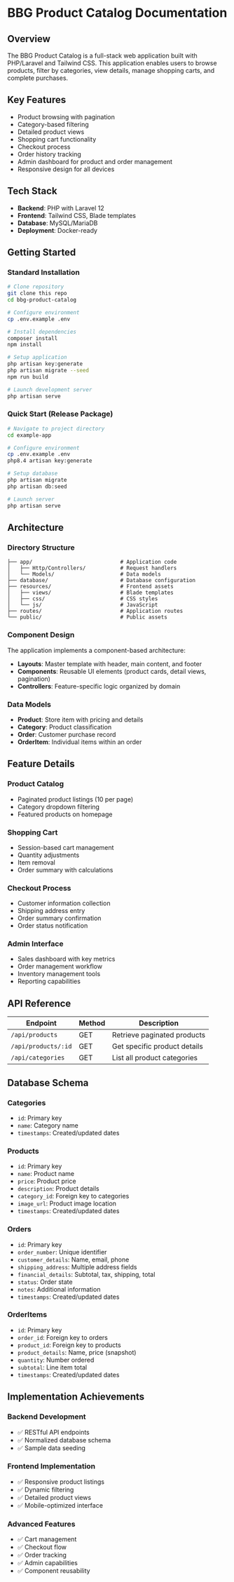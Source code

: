 # BBG Product Catalog Documentation

## Overview

The BBG Product Catalog is a full-stack web application built with PHP/Laravel and Tailwind CSS. This application enables users to browse products, filter by categories, view details, manage shopping carts, and complete purchases.

## Key Features

- Product browsing with pagination
- Category-based filtering
- Detailed product views
- Shopping cart functionality
- Checkout process
- Order history tracking
- Admin dashboard for product and order management
- Responsive design for all devices

## Tech Stack

- **Backend**: PHP with Laravel 12
- **Frontend**: Tailwind CSS, Blade templates
- **Database**: MySQL/MariaDB
- **Deployment**: Docker-ready

## Getting Started

### Standard Installation

```bash
# Clone repository
git clone this repo
cd bbg-product-catalog

# Configure environment
cp .env.example .env

# Install dependencies
composer install
npm install

# Setup application
php artisan key:generate
php artisan migrate --seed
npm run build

# Launch development server
php artisan serve
```

### Quick Start (Release Package)

```bash
# Navigate to project directory
cd example-app

# Configure environment
cp .env.example .env
php8.4 artisan key:generate

# Setup database
php artisan migrate
php artisan db:seed

# Launch server
php artisan serve
```

## Architecture

### Directory Structure

```
├── app/                            # Application code
│   ├── Http/Controllers/           # Request handlers
│   └── Models/                     # Data models
├── database/                       # Database configuration
├── resources/                      # Frontend assets
│   ├── views/                      # Blade templates
│   ├── css/                        # CSS styles
│   └── js/                         # JavaScript
├── routes/                         # Application routes
└── public/                         # Public assets
```

### Component Design

The application implements a component-based architecture:

- **Layouts**: Master template with header, main content, and footer
- **Components**: Reusable UI elements (product cards, detail views, pagination)
- **Controllers**: Feature-specific logic organized by domain

### Data Models

- **Product**: Store item with pricing and details
- **Category**: Product classification
- **Order**: Customer purchase record
- **OrderItem**: Individual items within an order

## Feature Details

### Product Catalog

- Paginated product listings (10 per page)
- Category dropdown filtering
- Featured products on homepage

### Shopping Cart

- Session-based cart management
- Quantity adjustments
- Item removal
- Order summary with calculations

### Checkout Process

- Customer information collection
- Shipping address entry
- Order summary confirmation
- Order status notification

### Admin Interface

- Sales dashboard with key metrics
- Order management workflow
- Inventory management tools
- Reporting capabilities

## API Reference

| Endpoint | Method | Description |
|----------|--------|-------------|
| `/api/products` | GET | Retrieve paginated products |
| `/api/products/:id` | GET | Get specific product details |
| `/api/categories` | GET | List all product categories |

## Database Schema

### Categories
- `id`: Primary key
- `name`: Category name
- `timestamps`: Created/updated dates

### Products
- `id`: Primary key
- `name`: Product name
- `price`: Product price
- `description`: Product details
- `category_id`: Foreign key to categories
- `image_url`: Product image location
- `timestamps`: Created/updated dates

### Orders
- `id`: Primary key
- `order_number`: Unique identifier
- `customer_details`: Name, email, phone
- `shipping_address`: Multiple address fields
- `financial_details`: Subtotal, tax, shipping, total
- `status`: Order state
- `notes`: Additional information
- `timestamps`: Created/updated dates

### OrderItems
- `id`: Primary key
- `order_id`: Foreign key to orders
- `product_id`: Foreign key to products
- `product_details`: Name, price (snapshot)
- `quantity`: Number ordered
- `subtotal`: Line item total
- `timestamps`: Created/updated dates

## Implementation Achievements

### Backend Development
- ✅ RESTful API endpoints
- ✅ Normalized database schema
- ✅ Sample data seeding

### Frontend Implementation
- ✅ Responsive product listings
- ✅ Dynamic filtering
- ✅ Detailed product views
- ✅ Mobile-optimized interface

### Advanced Features
- ✅ Cart management
- ✅ Checkout flow
- ✅ Order tracking
- ✅ Admin capabilities
- ✅ Component reusability
